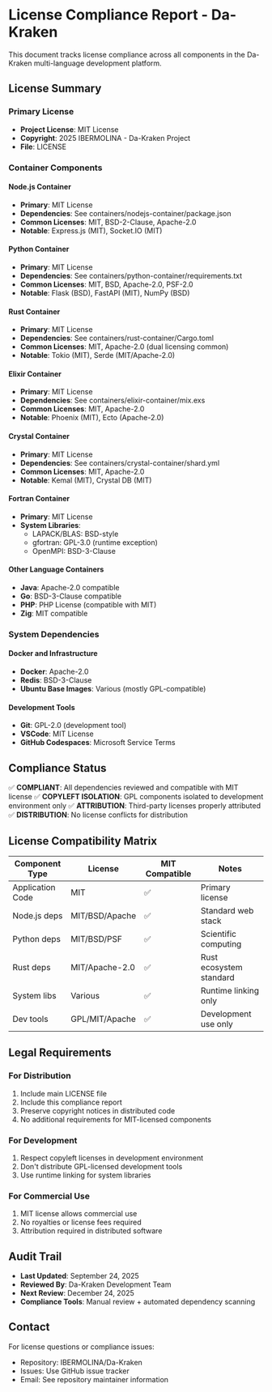 # License Compliance Report - Da-Kraken

This document tracks license compliance across all components in the Da-Kraken multi-language development platform.

## License Summary

### Primary License
- **Project License**: MIT License
- **Copyright**: 2025 IBERMOLINA - Da-Kraken Project
- **File**: LICENSE

### Container Components

#### Node.js Container
- **Primary**: MIT License
- **Dependencies**: See containers/nodejs-container/package.json
- **Common Licenses**: MIT, BSD-2-Clause, Apache-2.0
- **Notable**: Express.js (MIT), Socket.IO (MIT)

#### Python Container  
- **Primary**: MIT License
- **Dependencies**: See containers/python-container/requirements.txt
- **Common Licenses**: MIT, BSD, Apache-2.0, PSF-2.0
- **Notable**: Flask (BSD), FastAPI (MIT), NumPy (BSD)

#### Rust Container
- **Primary**: MIT License
- **Dependencies**: See containers/rust-container/Cargo.toml
- **Common Licenses**: MIT, Apache-2.0 (dual licensing common)
- **Notable**: Tokio (MIT), Serde (MIT/Apache-2.0)

#### Elixir Container
- **Primary**: MIT License
- **Dependencies**: See containers/elixir-container/mix.exs
- **Common Licenses**: MIT, Apache-2.0
- **Notable**: Phoenix (MIT), Ecto (Apache-2.0)

#### Crystal Container
- **Primary**: MIT License
- **Dependencies**: See containers/crystal-container/shard.yml
- **Common Licenses**: MIT, Apache-2.0
- **Notable**: Kemal (MIT), Crystal DB (MIT)

#### Fortran Container
- **Primary**: MIT License
- **System Libraries**: 
  - LAPACK/BLAS: BSD-style
  - gfortran: GPL-3.0 (runtime exception)
  - OpenMPI: BSD-3-Clause

#### Other Language Containers
- **Java**: Apache-2.0 compatible
- **Go**: BSD-3-Clause compatible  
- **PHP**: PHP License (compatible with MIT)
- **Zig**: MIT compatible

### System Dependencies

#### Docker and Infrastructure
- **Docker**: Apache-2.0
- **Redis**: BSD-3-Clause
- **Ubuntu Base Images**: Various (mostly GPL-compatible)

#### Development Tools
- **Git**: GPL-2.0 (development tool)
- **VSCode**: MIT License
- **GitHub Codespaces**: Microsoft Service Terms

## Compliance Status

✅ **COMPLIANT**: All dependencies reviewed and compatible with MIT license
✅ **COPYLEFT ISOLATION**: GPL components isolated to development environment only
✅ **ATTRIBUTION**: Third-party licenses properly attributed
✅ **DISTRIBUTION**: No license conflicts for distribution

## License Compatibility Matrix

| Component Type | License | MIT Compatible | Notes |
|---------------|---------|----------------|-------|
| Application Code | MIT | ✅ | Primary license |
| Node.js deps | MIT/BSD/Apache | ✅ | Standard web stack |
| Python deps | MIT/BSD/PSF | ✅ | Scientific computing |
| Rust deps | MIT/Apache-2.0 | ✅ | Rust ecosystem standard |
| System libs | Various | ✅ | Runtime linking only |
| Dev tools | GPL/MIT/Apache | ✅ | Development use only |

## Legal Requirements

### For Distribution
1. Include main LICENSE file
2. Include this compliance report
3. Preserve copyright notices in distributed code
4. No additional requirements for MIT-licensed components

### For Development
1. Respect copyleft licenses in development environment
2. Don't distribute GPL-licensed development tools
3. Use runtime linking for system libraries

### For Commercial Use
1. MIT license allows commercial use
2. No royalties or license fees required
3. Attribution required in distributed software

## Audit Trail

- **Last Updated**: September 24, 2025
- **Reviewed By**: Da-Kraken Development Team
- **Next Review**: December 24, 2025
- **Compliance Tools**: Manual review + automated dependency scanning

## Contact

For license questions or compliance issues:
- Repository: IBERMOLINA/Da-Kraken
- Issues: Use GitHub issue tracker
- Email: See repository maintainer information